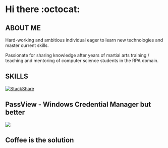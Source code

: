 # Hi there :octocat:

## ABOUT ME

Hard-working and ambitious individual eager to learn new technologies and master current skills.
 
Passionate for sharing knowledge after years of martial arts training / teaching and mentoring of computer science students in the RPA domain.

## SKILLS

[![StackShare](http://img.shields.io/badge/tech-stack-0690fa.svg?style=flat)](https://stackshare.io/alindanielferenczi/my-stack)

## PassView - Windows Credential Manager but better

<a href="https://www.microsoft.com/store/productId/9N42685447QR" target="_blank">
  <img src="https://img.shields.io/badge/Microsoft Store-download-blue"/>
</a>

## Coffee is the solution

<!-- a href="https://www.buymeacoffee.com/alinf" target="_blank"><img src="https://cdn.buymeacoffee.com/buttons/v2/default-blue.png" alt="Buy Me A Coffee" style="height: 60px !important;width: 217px !important;" ></a>

---

HC SVNT DRACONES
